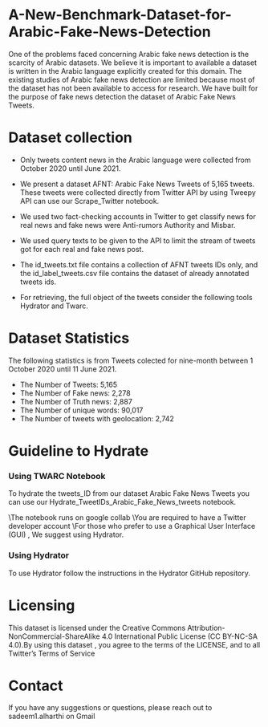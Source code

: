 # A-New-Benchmark-Dataset-for-Arabic-Fake-News-Detection
One of the problems faced concerning Arabic fake news detection is the scarcity of Arabic datasets. We believe it is important to available a dataset is written in the Arabic language explicitly created for this domain. The existing studies of Arabic fake news detection are limited because most of the dataset has not been available to access for research. We have built for the purpose of fake news detection the dataset of Arabic Fake News Tweets. 

# Dataset collection

- Only tweets content news in the Arabic language were collected from October 2020 until June 2021.

- We present a dataset AFNT: Arabic Fake News Tweets of 5,165 tweets. These tweets were collected directly from Twitter API by using Tweepy API can use our Scrape_Twitter notebook.

- We used two fact-checking accounts in Twitter to get classify news for real news and fake news were Anti-rumors Authority and Misbar.

- We used query texts to be given to the API to limit the stream of tweets got for each real and fake news post.

- The id_tweets.txt file contains a collection of AFNT tweets IDs only, and the id_label_tweets.csv file contains the dataset of already annotated tweets ids.
 
- For retrieving, the full object of the tweets consider the following tools Hydrator and Twarc.


# Dataset Statistics

The following statistics is from Tweets colected for nine-month between 1 October 2020 until 11 June 2021.
- The Number of Tweets: 5,165
- The Number of Fake news: 2,278
- The Number of Truth news: 2,887
- The Number of unique words: 90,017
- The Number of tweets with geolocation:  2,742

# Guideline to Hydrate

### Using TWARC Notebook

To hydrate the tweets_ID from our dataset Arabic Fake News Tweets you can use our Hydrate_TweetIDs_Arabic_Fake_News_tweets notebook.

\The notebook runs on google collab
\You are required to have a Twitter developer account
\For those who prefer to use a Graphical User Interface (GUI) , We suggest using Hydrator.

 ### Using Hydrator

To use Hydrator follow the instructions in the Hydrator GitHub repository.


# Licensing

This dataset is licensed under the Creative Commons Attribution-NonCommercial-ShareAlike 4.0 International Public License (CC BY-NC-SA 4.0).By using this dataset , you agree to the terms of the LICENSE, and to all Twitter’s Terms of Service

# Contact

If you have any suggestions or questions, please reach out to sadeem1.alharthi on Gmail
